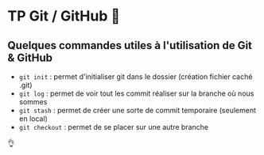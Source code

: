 # TP Git / GitHub :metal:

## Quelques commandes utiles à l'utilisation de Git & GitHub

* ```git init``` : permet d'initialiser git dans le dossier (création fichier caché .git)
* ```git log``` : permet de voir tout les commit réaliser sur la branche où nous sommes
* ```git stash``` : permet de créer une sorte de commit temporaire (seulement en local)
* ```git checkout``` : permet de se placer sur une autre branche 

:ok_hand:
